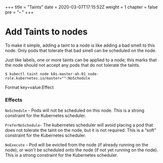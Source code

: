 +++
title = "Taints"
date = 2020-03-07T17:15:52Z
weight = 1
chapter = false
pre = "<b>- </b>"
+++

# Add Taints to nodes

To make it simple, adding a taint to a node is like adding a bad smell to this node. Only pods that tolerate that bad smell can be scheduled on the node.

Just like labels, one or more taints can be applied to a node; this marks that the node should not accept any pods that do not tolerate the taints.

```shell
$ kubectl taint node k8s-master-ah-01 node-role.kubernetes.io/master="":NoSchedule
```

Format key=value:Effect

### Effects

`NoSchedule` - Pods will not be scheduled on this node. This is a strong constraint for the Kubernetes scheduler.

`PreferNoSchedule`- The kubernetes scheduler will avoid placing a pod that does not tolerate the taint on the node, but it is not required. This is a “soft” constraint for the Kubernetes scheduler.

`NoExecute` - Pod will be evicted from the node (if already running on the node), or won't be scheduled onto the node (if not yet running on the node). This is a strong constraint for the Kubernetes scheduler.
